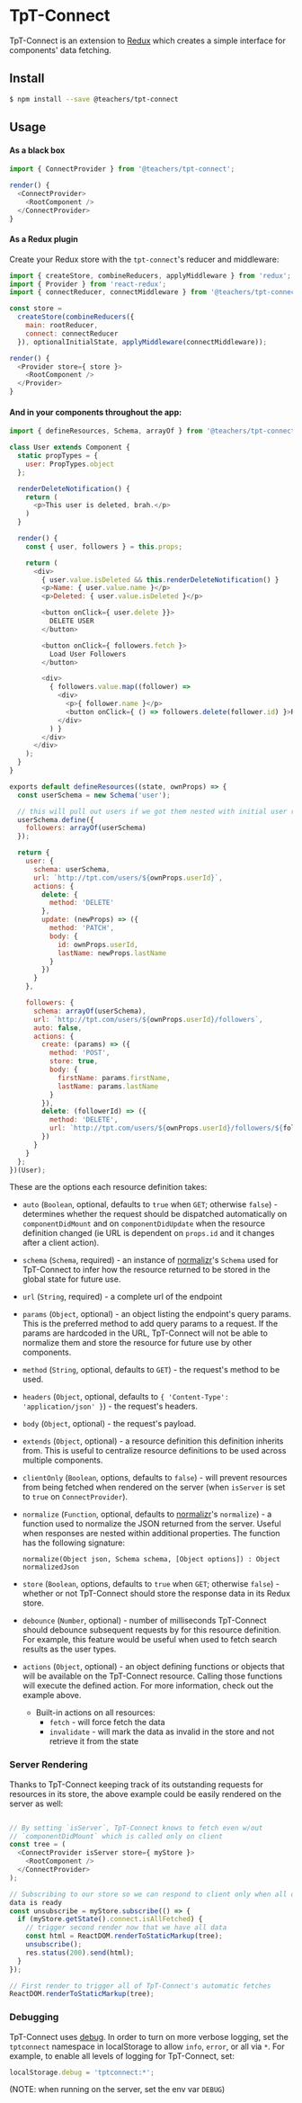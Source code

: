 # TpT-Connect

TpT-Connect is an extension to [Redux](https://github.com/reactjs/redux) which
creates a simple interface for components' data fetching.

## Install

```Bash
$ npm install --save @teachers/tpt-connect
```

## Usage

#### As a black box

```JavaScript
import { ConnectProvider } from '@teachers/tpt-connect';

render() {
  <ConnectProvider>
    <RootComponent />
  </ConnectProvider>
}
```

#### As a Redux plugin

Create your Redux store with the `tpt-connect`'s reducer and middleware:

```JavaScript
import { createStore, combineReducers, applyMiddleware } from 'redux';
import { Provider } from 'react-redux';
import { connectReducer, connectMiddleware } from '@teachers/tpt-connect';

const store =
  createStore(combineReducers({
    main: rootReducer,
    connect: connectReducer
  }), optionalInitialState, applyMiddleware(connectMiddleware));

render() {
  <Provider store={ store }>
    <RootComponent />
  </Provider>
}
```

#### And in your components throughout the app:

```JavaScript
import { defineResources, Schema, arrayOf } from '@teachers/tpt-connect';

class User extends Component {
  static propTypes = {
    user: PropTypes.object
  };

  renderDeleteNotification() {
    return (
      <p>This user is deleted, brah.</p>
    )
  }

  render() {
    const { user, followers } = this.props;

    return (
      <div>
        { user.value.isDeleted && this.renderDeleteNotification() }
        <p>Name: { user.value.name }</p>
        <p>Deleted: { user.value.isDeleted }</p>

        <button onClick={ user.delete }}>
          DELETE USER
        </button>

        <button onClick={ followers.fetch }>
          Load User Followers
        </button>

        <div>
          { followers.value.map((follower) =>
            <div>
              <p>{ follower.name }</p>
              <button onClick={ () => followers.delete(follower.id) }>Remove Follower</button>
            </div>
          ) }
        </div>
      </div>
    );
  }
}

exports default defineResources((state, ownProps) => {
  const userSchema = new Schema('user');

  // this will pull out users if we got them nested with initial user request
  userSchema.define({
    followers: arrayOf(userSchema)
  });

  return {
    user: {
      schema: userSchema,
      url: `http://tpt.com/users/${ownProps.userId}`,
      actions: {
        delete: {
          method: 'DELETE'
        },
        update: (newProps) => ({
          method: 'PATCH',
          body: {
            id: ownProps.userId,
            lastName: newProps.lastName
          }
        })
      }
    },

    followers: {
      schema: arrayOf(userSchema),
      url: `http://tpt.com/users/${ownProps.userId}/followers`,
      auto: false,
      actions: {
        create: (params) => ({
          method: 'POST',
          store: true,
          body: {
            firstName: params.firstName,
            lastName: params.lastName
          }
        }),
        delete: (followerId) => ({
          method: 'DELETE',
          url: `http://tpt.com/users/${ownProps.userId}/followers/${followerId}`
        })
      }
    }
  };
})(User);
```

These are the options each resource definition takes:

- `auto` (`Boolean`, optional, defaults to `true` when `GET`; otherwise `false`) -
  determines whether the request should be dispatched automatically on
  `componentDidMount` and on `componentDidUpdate` when the resource definition
  changed (ie URL is dependent on `props.id` and it changes after a client
  action).

- `schema` (`Schema`, required) - an instance of
  [normalizr](://github.com/gaearon/normalizr)'s `Schema` used for TpT-Connect
  to infer how the resource returned to be stored in the global state for
  future use.

- `url` (`String`, required) - a complete url of the endpoint

- `params` (`Object`, optional) - an object listing the endpoint's query params.
  This is the preferred method to add query params to a request. If the params
  are hardcoded in the URL, TpT-Connect will not be able to normalize them and
  store the resource for future use by other components.

- `method` (`String`, optional, defaults to `GET`) - the request's method to be
  used.

- `headers` (`Object`, optional, defaults to `{ 'Content-Type':
  'application/json' }`) - the request's headers.

- `body` (`Object`, optional) - the request's payload.

- `extends` (`Object`, optional) - a resource definition this definition
  inherits from. This is useful to centralize resource definitions to be
  used across multiple components.

- `clientOnly` (`Boolean`, options, defaults to `false`) - will prevent
  resources from being fetched when rendered on the server (when `isServer` is
  set to `true` on `ConnectProvider`).

- `normalize` (`Function`, optional, defaults to
  [normalizr](https://github.com/gaearon/normalizr#normalizeobj-schema-options)'s
  `normalize`) - a function used to normalize the JSON returned from the
  server. Useful when responses are nested within additional properties. The
  function has the following signature:

  ```
  normalize(Object json, Schema schema, [Object options]) : Object normalizedJson
  ```

- `store` (`Boolean`, options, defaults to `true` when `GET`; otherwise
  `false`) - whether or not TpT-Connect should store the response data in its
  Redux store.

- `debounce` (`Number`, optional) - number of milliseconds TpT-Connect should
  debounce subsequent requests by for this resource definition. For example,
  this feature would be useful when used to fetch search results as the user
  types.

- `actions` (`Object`, optional) - an object defining functions or objects that
  will be available on the TpT-Connect resource. Calling those functions will
  execute the defined action. For more information, check out the example
  above.

  - Built-in actions on all resources:
    - `fetch` - will force fetch the data
    - `invalidate` - will mark the data as invalid in the store and not
      retrieve it from the state

### Server Rendering

Thanks to TpT-Connect keeping track of its outstanding requests for resources
in its store, the above example could be easily rendered on the server as well:

```JavaScript

// By setting `isServer`, TpT-Connect knows to fetch even w/out
// `componentDidMount` which is called only on client
const tree = (
  <ConnectProvider isServer store={ myStore }>
    <RootComponent />
  </ConnectProvider>
);

// Subscribing to our store so we can respond to client only when all of our
data is ready
const unsubscribe = myStore.subscribe(() => {
  if (myStore.getState().connect.isAllFetched) {
    // trigger second render now that we have all data
    const html = ReactDOM.renderToStaticMarkup(tree);
    unsubscribe();
    res.status(200).send(html);
  }
});

// First render to trigger all of TpT-Connect's automatic fetches
ReactDOM.renderToStaticMarkup(tree);

```

### Debugging

TpT-Connect uses [debug](https://github.com/visionmedia/debug). In order to
turn on more verbose logging, set the `tptconnect` namespace in localStorage to
allow `info`, `error`, or all via `*`. For example, to enable all levels of
logging for TpT-Connect, set:

```JavaScript
localStorage.debug = 'tptconnect:*';
```

(NOTE: when running on the server, set the env var `DEBUG`)

